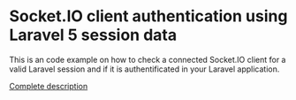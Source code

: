 # Socket.IO client authentication using Laravel 5 session data

This is an code example on how to check a connected Socket.IO client for a valid Laravel session and if it is authentificated in your Laravel application.

[Complete description](http://nonamez.name/en/post/socketio_client_authentication_using_laravel_session_data)